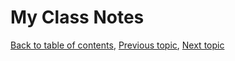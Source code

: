 # My Class Notes

[Back to table of contents](README.md), [Previous topic](README.Kin.md), [Next topic](README.Ene.md)

